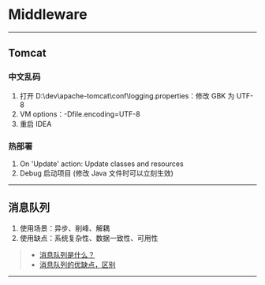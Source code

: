 # Middleware

---
## Tomcat
### 中文乱码
1. 打开 D:\dev\apache-tomcat\conf\logging.properties：修改 GBK 为 UTF-8
2. VM options：-Dfile.encoding=UTF-8
3. 重启 IDEA
### 热部署
1. On 'Update' action: Update classes and resources
2. Debug 启动项目 (修改 Java 文件时可以立刻生效)
---
## 消息队列
1. 使用场景：异步、削峰、解耦
2. 使用缺点：系统复杂性、数据一致性、可用性
>- [消息队列是什么？](https://www.zhihu.com/question/54152397/answer/923992679)
>- [消息队列的优缺点，区别](https://www.jianshu.com/p/eaafb1581e55)
---

